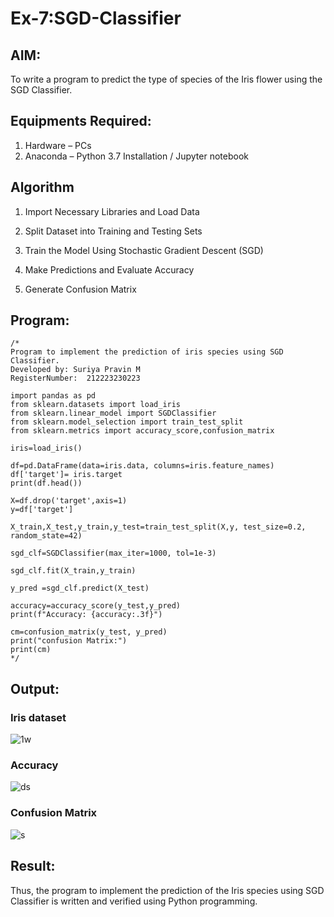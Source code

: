 # Ex-7:SGD-Classifier
## AIM:
To write a program to predict the type of species of the Iris flower using the SGD Classifier.

## Equipments Required:
1. Hardware – PCs
2. Anaconda – Python 3.7 Installation / Jupyter notebook

## Algorithm
1. Import Necessary Libraries and Load Data

2. Split Dataset into Training and Testing Sets

3. Train the Model Using Stochastic Gradient Descent (SGD)

4. Make Predictions and Evaluate Accuracy

5. Generate Confusion Matrix


## Program:
```
/*
Program to implement the prediction of iris species using SGD Classifier.
Developed by: Suriya Pravin M
RegisterNumber:  212223230223

import pandas as pd
from sklearn.datasets import load_iris
from sklearn.linear_model import SGDClassifier
from sklearn.model_selection import train_test_split
from sklearn.metrics import accuracy_score,confusion_matrix

iris=load_iris()

df=pd.DataFrame(data=iris.data, columns=iris.feature_names)
df['target']= iris.target
print(df.head())

X=df.drop('target',axis=1)
y=df['target']

X_train,X_test,y_train,y_test=train_test_split(X,y, test_size=0.2, random_state=42)

sgd_clf=SGDClassifier(max_iter=1000, tol=1e-3)

sgd_clf.fit(X_train,y_train)

y_pred =sgd_clf.predict(X_test)

accuracy=accuracy_score(y_test,y_pred)
print(f"Accuracy: {accuracy:.3f}")

cm=confusion_matrix(y_test, y_pred)
print("confusion Matrix:")
print(cm)
*/
```

## Output:
### Iris dataset

![1w](https://github.com/user-attachments/assets/0d227501-0732-4a86-9835-cd83dea8379a)

### Accuracy
![ds](https://github.com/user-attachments/assets/f1946dd3-6617-40c2-910f-8d0eda3b3501)


### Confusion Matrix
![s](https://github.com/user-attachments/assets/479d2654-80ac-45d5-bdee-fd8409445f42)


## Result:
Thus, the program to implement the prediction of the Iris species using SGD Classifier is written and verified using Python programming.
